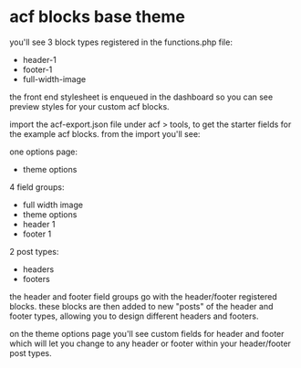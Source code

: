 # acf blocks base theme

you'll see 3 block types registered in the functions.php file:
- header-1
- footer-1
- full-width-image

the front end stylesheet is enqueued in the dashboard so you can see preview styles for your custom acf blocks.

import the acf-export.json file under acf > tools, to get the starter fields for the example acf blocks. from the import you'll see:

one options page:
- theme options

4 field groups:
- full width image
- theme options
- header 1
- footer 1

2 post types:
- headers
- footers

the header and footer field groups go with the header/footer registered blocks. these blocks are then added to new "posts" of the header and footer types, allowing you to design different headers and footers.

on the theme options page you'll see custom fields for header and footer which will let you change to any header or footer within your header/footer post types.


